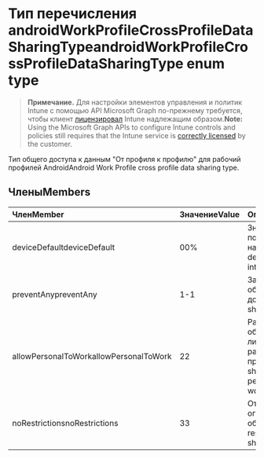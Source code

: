 # <a name="androidworkprofilecrossprofiledatasharingtype-enum-type"></a><span data-ttu-id="8e0b0-101">Тип перечисления androidWorkProfileCrossProfileDataSharingType</span><span class="sxs-lookup"><span data-stu-id="8e0b0-101">androidWorkProfileCrossProfileDataSharingType enum type</span></span>

> <span data-ttu-id="8e0b0-102">**Примечание.** Для настройки элементов управления и политик Intune с помощью API Microsoft Graph по-прежнему требуется, чтобы клиент [лицензировал](https://go.microsoft.com/fwlink/?linkid=839381) Intune надлежащим образом.</span><span class="sxs-lookup"><span data-stu-id="8e0b0-102">**Note:** Using the Microsoft Graph APIs to configure Intune controls and policies still requires that the Intune service is [correctly licensed](https://go.microsoft.com/fwlink/?linkid=839381) by the customer.</span></span>

<span data-ttu-id="8e0b0-103">Тип общего доступа к данным "От профиля к профилю" для рабочий профилей Android</span><span class="sxs-lookup"><span data-stu-id="8e0b0-103">Android Work Profile cross profile data sharing type.</span></span>
## <a name="members"></a><span data-ttu-id="8e0b0-104">Члены</span><span class="sxs-lookup"><span data-stu-id="8e0b0-104">Members</span></span>
|<span data-ttu-id="8e0b0-105">Член</span><span class="sxs-lookup"><span data-stu-id="8e0b0-105">Member</span></span>|<span data-ttu-id="8e0b0-106">Значение</span><span class="sxs-lookup"><span data-stu-id="8e0b0-106">Value</span></span>|<span data-ttu-id="8e0b0-107">Описание</span><span class="sxs-lookup"><span data-stu-id="8e0b0-107">Description</span></span>|
|:---|:---|:---|
|<span data-ttu-id="8e0b0-108">deviceDefault</span><span class="sxs-lookup"><span data-stu-id="8e0b0-108">deviceDefault</span></span>|<span data-ttu-id="8e0b0-109">0</span><span class="sxs-lookup"><span data-stu-id="8e0b0-109">0%</span></span>|<span data-ttu-id="8e0b0-110">Значение устройства по умолчанию, без назначения.</span><span class="sxs-lookup"><span data-stu-id="8e0b0-110">Device default value, no intent.</span></span>|
|<span data-ttu-id="8e0b0-111">preventAny</span><span class="sxs-lookup"><span data-stu-id="8e0b0-111">preventAny</span></span>|<span data-ttu-id="8e0b0-112">1</span><span class="sxs-lookup"><span data-stu-id="8e0b0-112">-1</span></span>|<span data-ttu-id="8e0b0-113">Запрещение любого общего доступа.</span><span class="sxs-lookup"><span data-stu-id="8e0b0-113">Prevent any sharing.</span></span>|
|<span data-ttu-id="8e0b0-114">allowPersonalToWork</span><span class="sxs-lookup"><span data-stu-id="8e0b0-114">allowPersonalToWork</span></span>|<span data-ttu-id="8e0b0-115">2</span><span class="sxs-lookup"><span data-stu-id="8e0b0-115">2</span></span>|<span data-ttu-id="8e0b0-116">Разрешение запроса общего доступа от личного профиля к рабочему профилю.</span><span class="sxs-lookup"><span data-stu-id="8e0b0-116">Allow data sharing request from personal profile to work profile.</span></span>|
|<span data-ttu-id="8e0b0-117">noRestrictions</span><span class="sxs-lookup"><span data-stu-id="8e0b0-117">noRestrictions</span></span>|<span data-ttu-id="8e0b0-118">3</span><span class="sxs-lookup"><span data-stu-id="8e0b0-118">3</span></span>|<span data-ttu-id="8e0b0-119">Отсутствуют ограничения на общий доступ.</span><span class="sxs-lookup"><span data-stu-id="8e0b0-119">No restrictions on sharing.</span></span>|








